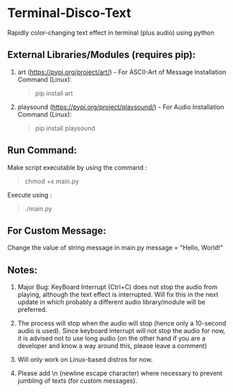 # Terminal-Disco-Text
Rapidly color-changing text effect in terminal (plus audio) using python

## External Libraries/Modules (requires pip):

1) art (https://pypi.org/project/art/) - For ASCII-Art of Message
   Installation Command (Linux): 
      > pip install art

2) playsound (https://pypi.org/project/playsound/) - For Audio
   Installation Command (Linux):
      > pip install playsound
      
## Run Command:

  Make script executable by using the command : 
  > chmod +x main.py

  Execute using :
  > ./main.py
 
## For Custom Message:

  Change the value of string message in main.py
  message = "Hello, World!"
 
## Notes:

  1) Major Bug: KeyBoard Interrupt (Ctrl+C) does not stop the audio from playing, although the text effect is interrupted. 
                Will fix this in the next update in which probably a different audio library/module will be preferred.
  
  2) The process will stop when the audio will stop (hence only a 10-second audio is used). Since keyboard interrupt
     will not stop the audio for now, it is advised not to use long audio (on the other hand if you are a developer
     and know a way around this, please leave a comment)
     
  3) Will only work on Linux-based distros for now.

  4) Please add \n (newline escape character) where necessary to prevent jumbling of texts (for custom messages). 
